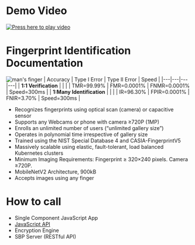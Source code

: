 # Demo Video 
[![Press here to play video](https://github.com/openinfer/PrivateIdentity/blob/master/images/Fingerprint%20Video%20Image.png)](https://youtu.be/C-rnRqbDS5E "JavaScript API Demonstration")

# Fingerprint Identification Documentation 

![man's finger](https://github.com/openinfer/PrivateIdentity/blob/master/images/fingerprint%20recogni%201.png)
| Accuracy | Type I Error | Type II Error | Speed |
|---|---|---|---|
| **1:1 Verification** | | |
| TMR=99.99% | FMR=0.0001% | FNMR=0.0001% | Speed=300ms |
| **1:Many Identification** | | |
| IR=96.30% | FPIR=0.0001% | FNIR=3.70% | Speed=300ms |
* Recognizes fingerprints using optical scan (camera) or capacitive sensor 
* Supports any Webcams or phone with camera ≥720P (1MP)
* Enrolls an unlimited number of users (“unlimited gallery size”) 
* Operates in polynomial time irrespective of gallery size 
* Trained using the NIST Special Database 4 and CASIA-FingerprintV5 
* Massively scalable using elastic, fault-tolerant, load balanced Kubernetes clusters
* Minimum Imaging Requirements: Fingerprint ≥ 320×240 pixels. Camera ≥720P.  
* MobileNetV2 Architecture, 900kB
* Accepts images using any finger 

# How to call 
* Single Component JavaScript App
* [JavaScript API](https://github.com/openinfer/PrivateIdentity/wiki/JavaScript-API)
* Encryption Engine
* SBP Server (RESTful API)






